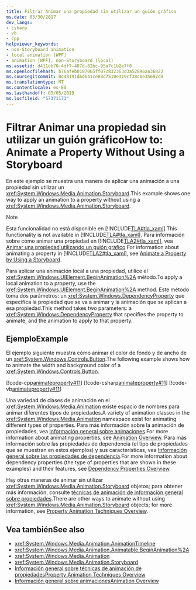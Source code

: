```yaml
---
title: Filtrar Animar una propiedad sin utilizar un guión gráfico
ms.date: 03/30/2017
dev_langs:
- csharp
- vb
- cpp
helpviewer_keywords:
- non-Storyboard animation
- local animation [WPF]
- animation [WPF], non-Storyboard (local)
ms.assetid: d411db70-4df7-487d-82bc-95a7c1b2e7f8
ms.openlocfilehash: b76afeb0187065ff07c832363d3a52896aa36822
ms.sourcegitcommit: 0c48191d6d641ce88d7510e319cf38c0e35697d0
ms.translationtype: MT
ms.contentlocale: es-ES
ms.lasthandoff: 03/05/2019
ms.locfileid: "57371173"
---
```

# <a name="how-to-animate-a-property-without-using-a-storyboard"></a><span data-ttu-id="52b9f-102">Filtrar Animar una propiedad sin utilizar un guión gráfico</span><span class="sxs-lookup"><span data-stu-id="52b9f-102">How to: Animate a Property Without Using a Storyboard</span></span>
<span data-ttu-id="52b9f-103">En este ejemplo se muestra una manera de aplicar una animación a una propiedad sin utilizar un <xref:System.Windows.Media.Animation.Storyboard>.</span><span class="sxs-lookup"><span data-stu-id="52b9f-103">This example shows one way to apply an animation to a property without using a <xref:System.Windows.Media.Animation.Storyboard>.</span></span>  
  
> [!NOTE]
>  <span data-ttu-id="52b9f-104">Esta funcionalidad no está disponible en [!INCLUDE[TLA#tla_xaml](../../../../includes/tlasharptla-xaml-md.md)].</span><span class="sxs-lookup"><span data-stu-id="52b9f-104">This functionality is not available in [!INCLUDE[TLA#tla_xaml](../../../../includes/tlasharptla-xaml-md.md)].</span></span> <span data-ttu-id="52b9f-105">Para información sobre cómo animar una propiedad en [!INCLUDE[TLA2#tla_xaml](../../../../includes/tla2sharptla-xaml-md.md)], vea [Animar una propiedad utilizando un guión gráfico](how-to-animate-a-property-by-using-a-storyboard.md).</span><span class="sxs-lookup"><span data-stu-id="52b9f-105">For information about animating a property in [!INCLUDE[TLA2#tla_xaml](../../../../includes/tla2sharptla-xaml-md.md)], see [Animate a Property by Using a Storyboard](how-to-animate-a-property-by-using-a-storyboard.md).</span></span>  
  
 <span data-ttu-id="52b9f-106">Para aplicar una animación local a una propiedad, utilice el <xref:System.Windows.UIElement.BeginAnimation%2A> método.</span><span class="sxs-lookup"><span data-stu-id="52b9f-106">To apply a local animation to a property, use the <xref:System.Windows.UIElement.BeginAnimation%2A> method.</span></span> <span data-ttu-id="52b9f-107">Este método toma dos parámetros: un <xref:System.Windows.DependencyProperty> que especifica la propiedad que se va a animar y la animación que se aplican a esa propiedad.</span><span class="sxs-lookup"><span data-stu-id="52b9f-107">This method takes two parameters: a <xref:System.Windows.DependencyProperty> that specifies the property to animate, and the animation to apply to that property.</span></span>  
  
## <a name="example"></a><span data-ttu-id="52b9f-108">Ejemplo</span><span class="sxs-lookup"><span data-stu-id="52b9f-108">Example</span></span>  
 <span data-ttu-id="52b9f-109">El ejemplo siguiente muestra cómo animar el color de fondo y de ancho de un <xref:System.Windows.Controls.Button>.</span><span class="sxs-lookup"><span data-stu-id="52b9f-109">The following example shows how to animate the width and background color of a <xref:System.Windows.Controls.Button>.</span></span>  
  
 [!code-cpp[animateproperty#11](~/samples/snippets/cpp/VS_Snippets_Wpf/animateproperty/CPP/LocalAnimationExample.cpp#11)]
 [!code-csharp[animateproperty#11](~/samples/snippets/csharp/VS_Snippets_Wpf/animateproperty/CSharp/LocalAnimationExample.cs#11)]
 [!code-vb[animateproperty#11](~/samples/snippets/visualbasic/VS_Snippets_Wpf/animateproperty/VisualBasic/LocalAnimationExample.vb#11)]  
  
 <span data-ttu-id="52b9f-110">Una variedad de clases de animación en el <xref:System.Windows.Media.Animation> existe espacio de nombres para animar diferentes tipos de propiedades.</span><span class="sxs-lookup"><span data-stu-id="52b9f-110">A variety of animation classes in the <xref:System.Windows.Media.Animation> namespace exist for animating different types of properties.</span></span> <span data-ttu-id="52b9f-111">Para más información sobre la animación de propiedades, vea [Información general sobre animaciones](animation-overview.md).</span><span class="sxs-lookup"><span data-stu-id="52b9f-111">For more information about animating properties, see [Animation Overview](animation-overview.md).</span></span> <span data-ttu-id="52b9f-112">Para más información sobre las propiedades de dependencia (el tipo de propiedades que se muestran en estos ejemplos) y sus características, vea [Información general sobre las propiedades de dependencia](../advanced/dependency-properties-overview.md).</span><span class="sxs-lookup"><span data-stu-id="52b9f-112">For more information about dependency properties (the type of properties that are shown in these examples) and their features, see [Dependency Properties Overview](../advanced/dependency-properties-overview.md).</span></span>  
  
 <span data-ttu-id="52b9f-113">Hay otras maneras de animar sin utilizar <xref:System.Windows.Media.Animation.Storyboard> objetos; para obtener más información, consulte [técnicas de animación de información general sobre propiedades](property-animation-techniques-overview.md).</span><span class="sxs-lookup"><span data-stu-id="52b9f-113">There are other ways to animate without using <xref:System.Windows.Media.Animation.Storyboard> objects; for more information, see [Property Animation Techniques Overview](property-animation-techniques-overview.md).</span></span>  
  
## <a name="see-also"></a><span data-ttu-id="52b9f-114">Vea también</span><span class="sxs-lookup"><span data-stu-id="52b9f-114">See also</span></span>
- <xref:System.Windows.Media.Animation.AnimationTimeline>
- <xref:System.Windows.Media.Animation.Animatable.BeginAnimation%2A>
- <xref:System.Windows.Media.Animation>
- <xref:System.Windows.Media.Animation.Storyboard>
- [<span data-ttu-id="52b9f-115">Información general sobre técnicas de animación de propiedades</span><span class="sxs-lookup"><span data-stu-id="52b9f-115">Property Animation Techniques Overview</span></span>](property-animation-techniques-overview.md)
- [<span data-ttu-id="52b9f-116">Información general sobre animaciones</span><span class="sxs-lookup"><span data-stu-id="52b9f-116">Animation Overview</span></span>](animation-overview.md)
